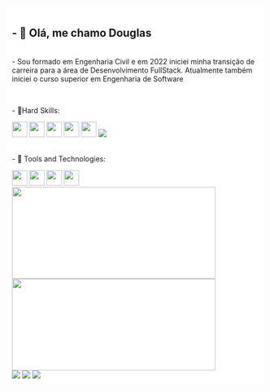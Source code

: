<div style="background-color: #FFFFFF; padding:10px">
<h2>- 👋 Olá, me chamo Douglas</h2><br>
- Sou formado em Engenharia Civil e em 2022 iniciei minha transição de carreira para a área de Desenvolvimento FullStack. Atualmente também iniciei o curso superior em Engenharia de Software</p><br>
<p>- 🌱Hard Skills:</p>  
<div>
<img width="30px" src="https://cdn.jsdelivr.net/gh/devicons/devicon/icons/html5/html5-original-wordmark.svg" />
<img width="30px" src="https://cdn.jsdelivr.net/gh/devicons/devicon/icons/css3/css3-original-wordmark.svg" />
<img width="30px" src="https://cdn.jsdelivr.net/gh/devicons/devicon/icons/javascript/javascript-original.svg" />
<img width="30px"src="https://cdn.jsdelivr.net/gh/devicons/devicon/icons/bootstrap/bootstrap-original.svg" />
<img width="30px"src="https://cdn.jsdelivr.net/gh/devicons/devicon/icons/react/react-original-wordmark.svg" />
<img src="https://img.shields.io/badge/PostgreSQL-316192?style=for-the-badge&logo=postgresql&logoColor=white" />
    
</div>
<br>
<p>- 💞️ Tools and Technologies:</p>  
<div>
<img width="30px" src="https://cdn.jsdelivr.net/gh/devicons/devicon/icons/windows8/windows8-original.svg" />
<img width="30px" src="https://cdn.jsdelivr.net/gh/devicons/devicon/icons/linux/linux-original.svg" />
<img width="30px" src="https://cdn.jsdelivr.net/gh/devicons/devicon/icons/github/github-original.svg" />
<img width="30px" src="https://cdn.jsdelivr.net/gh/devicons/devicon/icons/vscode/vscode-original.svg" />
</div><div>
<a href="https://github.com/DouglasAnthero">
<img width="400px" height="180em" src="https://github-readme-stats.vercel.app/api/top-langs/?username=DouglasAnthero&layout=compact&langs_count=7&theme=dark"/>
<img width="400px" height="180em" src="https://github-readme-stats.vercel.app/api?username=DouglasAnthero&show_icons=true&theme=dark&include_all_commits=true&count_private=true"/>
</div>

<div>
    <a href="https://www.linkedin.com/in/douglas-anthero-943b1323/" target="_blank"><img src="https://img.shields.io/badge/-LinkedIn-%230077B5?style=for-the-badge&logo=linkedin&logoColor=white" target="_blank"></a>   
    <a href="https://instagram.com/douglasanthero" target="_blank"><img src="https://img.shields.io/badge/-Instagram-%23E4405F?style=for-the-badge&logo=instagram&logoColor=white" target="_blank"></a>
    <a href = "mailto:douglasdemello@gmail.com"><img src="https://img.shields.io/badge/Gmail-D14836?style=for-the-badge&logo=gmail&logoColor=white" target="_blank"></a>
</div>
</div>
<!---
DouglasAnthero/DouglasAnthero is a ✨ special ✨ repository because its `README.md` (this file) appears on your GitHub profile.
You can click the Preview link to take a look at your changes.
--->
